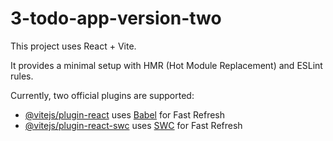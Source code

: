 # 3-todo-app-version-two

This project uses React + Vite.

It provides a minimal setup with HMR (Hot Module Replacement) and ESLint rules.

Currently, two official plugins are supported:

- [@vitejs/plugin-react](https://github.com/vitejs/vite-plugin-react/blob/main/packages/plugin-react/README.md) uses [Babel](https://babeljs.io/) for Fast Refresh
- [@vitejs/plugin-react-swc](https://github.com/vitejs/vite-plugin-react-swc) uses [SWC](https://swc.rs/) for Fast Refresh
